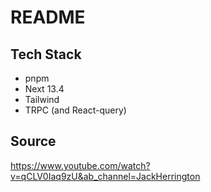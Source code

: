 # README

## Tech Stack

- pnpm
- Next 13.4
- Tailwind
- TRPC (and React-query)

## Source

https://www.youtube.com/watch?v=qCLV0Iaq9zU&ab_channel=JackHerrington

